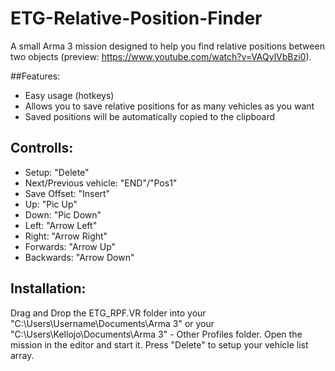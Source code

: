 # ETG-Relative-Position-Finder
A small Arma 3 mission designed to help you find relative positions between two objects (preview: https://www.youtube.com/watch?v=VAQylVbBzi0). 


##Features: 
- Easy usage (hotkeys)
- Allows you to save relative positions for as many vehicles as you want
- Saved positions will be automatically copied to the clipboard

## Controlls:
- Setup: "Delete"
- Next/Previous vehicle: "END"/"Pos1"
- Save Offset: "Insert"
- Up: "Pic Up"
- Down: "Pic Down"
- Left: "Arrow Left"
- Right: "Arrow Right"
- Forwards: "Arrow Up"
- Backwards: "Arrow Down"

## Installation:
Drag and Drop the ETG_RPF.VR folder into your "C:\Users\Username\Documents\Arma 3" or your "C:\Users\Kellojo\Documents\Arma 3" - Other Profiles folder.
Open the mission in the editor and start it.
Press "Delete" to setup your vehicle list array.






